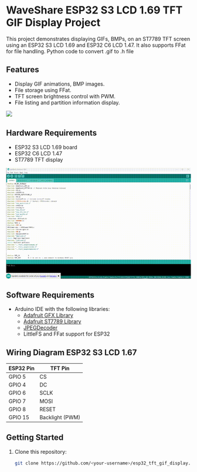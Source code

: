 # WaveShare ESP32 S3 LCD 1.69 TFT GIF Display Project

This project demonstrates displaying GIFs, BMPs, 
on an ST7789 TFT screen using an ESP32 S3 LCD 1.69 and ESP32 C6 LCD 1.47. It also supports  FFat for file handling. Python code to convert .gif to .h file

## Features
- Display GIF animations, BMP images.
- File storage using FFat.
- TFT screen brightness control with PWM.
- File listing and partition information display.

<img src="IMG_17172.gif" width="400" />


## Hardware Requirements
- ESP32 S3 LCD 1.69  board
- ESP32 C6 LCD 1.47
- ST7789 TFT display

<img src="ffts.gif" width="800" />


## Software Requirements
- Arduino IDE with the following libraries:
  - [Adafruit GFX Library](https://github.com/adafruit/Adafruit-GFX-Library)
  - [Adafruit ST7789 Library](https://github.com/adafruit/Adafruit-ST7735-Library)
  - [JPEGDecoder](https://github.com/Bodmer/JPEGDecoder)
  - LittleFS and FFat support for ESP32

## Wiring Diagram ESP32 S3 LCD 1.67
| ESP32 Pin | TFT Pin        |
|-----------|----------------|
| GPIO 5    | CS             |
| GPIO 4    | DC             |
| GPIO 6    | SCLK           |
| GPIO 7    | MOSI           |
| GPIO 8    | RESET          |
| GPIO 15   | Backlight (PWM)|

## Getting Started
1. Clone this repository:
   ```bash
   git clone https://github.com/<your-username>/esp32_tft_gif_display.git
